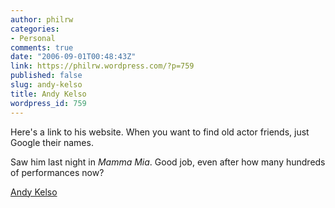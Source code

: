 ```yaml
---
author: philrw
categories:
- Personal
comments: true
date: "2006-09-01T00:48:43Z"
link: https://philrw.wordpress.com/?p=759
published: false
slug: andy-kelso
title: Andy Kelso
wordpress_id: 759
---
```


Here's a link to his website. When you want to find old actor friends, just Google their names.

Saw him last night in _Mamma Mia_. Good job, even after how many hundreds of performances now?

[Andy Kelso](http://www.andykelso.com/)
